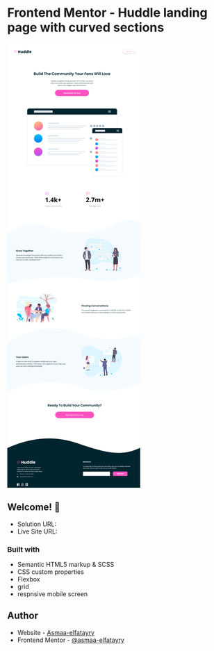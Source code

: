 # Frontend Mentor - Huddle landing page with curved sections

![Header/intro section for the Huddle landing page with curved sections](./screenshot.png)

## Welcome! 👋

- Solution URL: 
- Live Site URL:


### Built with

- Semantic HTML5 markup & SCSS
- CSS custom properties
- Flexbox
- grid
- respnsive mobile screen





## Author

- Website - [Asmaa-elfatayry](https://github.com/asmaa-elfatayry)
- Frontend Mentor - [@asmaa-elfatayry](https://www.frontendmentor.io/profile/asmaa-elfatayry)
